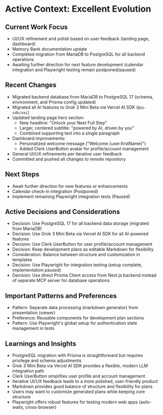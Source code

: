 # Active Context: Excellent Evolution

## Current Work Focus
- UI/UX refinement and polish based on user feedback (landing page, dashboard)
- Memory Bank documentation update
- Completed migration from MariaDB to PostgreSQL for all backend operations
- Awaiting further direction for next feature development (calendar integration and Playwright testing remain postponed/paused)

## Recent Changes
- Migrated backend database from MariaDB to PostgreSQL 17 (schema, environment, and Prisma config updated)
- Migrated all AI features to Grok 3 Mini Beta via Vercel AI SDK (`@ai-sdk/xai`)
- Updated landing page hero section:
  - New headline: "Unlock your Next Full Step"
  - Larger, centered subtitle: "powered by AI, driven by you"
  - Combined supporting text into a single paragraph
- Dashboard improvements:
  - Personalized welcome message ("Welcome {user.firstName}")
  - Added Clerk UserButton avatar for profile/account management
- General UI/UX refinements per iterative user feedback
- Committed and pushed all changes to remote repository

## Next Steps
- Await further direction for new features or enhancements
- Calendar check-in integration (Postponed)
- Implement remaining Playwright integration tests (Paused)

## Active Decisions and Considerations
- Decision: Use PostgreSQL 17 for all backend data storage (migrated from MariaDB)
- Decision: Use Grok 3 Mini Beta via Vercel AI SDK for all AI-powered features
- Decision: Use Clerk UserButton for user profile/account management
- Decision: Keep development plans as editable Markdown for flexibility
- Consideration: Balance between structure and customization in templates
- Decision: Use Playwright for integration testing (setup complete, implementation paused)
- Decision: Use direct Prisma Client access from Next.js backend instead of separate MCP server for database operations

## Important Patterns and Preferences
- Pattern: Separate data processing (markdown generator) from presentation (viewer)
- Preference: Reusable components for development plan sections
- Pattern: Use Playwright's global setup for authentication state management in tests

## Learnings and Insights
- PostgreSQL migration with Prisma is straightforward but requires privilege and schema adjustments
- Grok 3 Mini Beta via Vercel AI SDK provides a flexible, modern LLM integration path
- Clerk UserButton simplifies user profile and account management
- Iterative UI/UX feedback leads to a more polished, user-friendly product
- Markdown provides good balance of structure and flexibility for plans
- Users may want to customize generated plans while keeping core structure
- Playwright offers robust features for testing modern web apps (auto-waits, cross-browser)